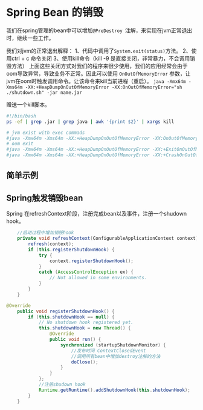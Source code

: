 # Spring Bean 的销毁

我们在spring管理的bean中可以增加```@PreDestroy ```注解，来实现在jvm正常退出时，继续一些工作。

我们对jvm的正常退出解释：
1、代码中调用了```System.exit(status)```方法。
2、使用ctrl + c 命令关闭
3、使用kill命令（kill -9 是直接关闭，非常暴力，不会调用销毁方法）
上面这些关闭方式对我们的程序来很少使用，我们的应用经常会由于oom导致异常，导致业务不正常。因此可以使用 ```OnOutOfMemoryError``` 参数，让jvm在oom时触发调用命令。让该命令来kill当前进程（重启）。
```java -Xmx64m -Xms64m -XX:+HeapDumpOnOutOfMemoryError -XX:OnOutOfMemoryError="sh ./shutdown.sh" -jar name.jar```

赠送一个kill脚本。
```bash
#!/bin/bash
ps -ef | grep .jar | grep java | awk '{print $2}' | xargs kill

# jvm exist with exec commads
#java -Xmx64m -Xms64m -XX:+HeapDumpOnOutOfMemoryError -XX:OnOutOfMemoryError="sh ./shutdown.sh" -jar name.jar
# oom exit
#java -Xmx64m -Xms64m -XX:+HeapDumpOnOutOfMemoryError -XX:+ExitOnOutOfMemoryError -jar name.jar
#java -Xmx64m -Xms64m -XX:+HeapDumpOnOutOfMemoryError -XX:+CrashOnOutOfMemoryError -jar name.jar

```
## 简单示例


## Spring触发销毁bean

Spring 在refreshContext阶段，注册完成bean以及事件，注册一个shudown hook。

```java
	//启动过程中增加销毁hook
	private void refreshContext(ConfigurableApplicationContext context) {
		refresh(context);
		if (this.registerShutdownHook) {
			try {
				context.registerShutdownHook();
			}
			catch (AccessControlException ex) {
				// Not allowed in some environments.
			}
		}
	}
```

```java
@Override
	public void registerShutdownHook() {
		if (this.shutdownHook == null) {
			// No shutdown hook registered yet.
			this.shutdownHook = new Thread() {
				@Override
				public void run() {
					synchronized (startupShutdownMonitor) {
            			//发布时间 ContextClosedEvent
						//调用所有bean中增加destroy注解的方法
						doClose();
					}
				}
			};
			//注册shudown hook
			Runtime.getRuntime().addShutdownHook(this.shutdownHook);
		}
	}
```

